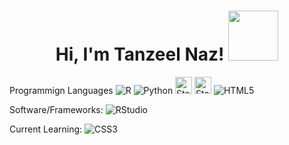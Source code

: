 <h1 align="center">Hi, I'm Tanzeel Naz! <img src="https://media.giphy.com/media/xCT2kVLlzFb39tdADi/giphy.gif?cid=790b7611xaetynxovllnco2u7v7a0099vz2l9z1716vv55nt&ep=v1_stickers_search&rid=giphy.gif&ct=s" width='80'/></h1>



<!-- Coding & Software Badges -->
Programmign Languages
![R](https://img.shields.io/badge/r-%23276DC3.svg?style=for-the-badge&logo=r&logoColor=white)
![Python](https://img.shields.io/badge/python-3670A0?style=for-the-badge&logo=python&logoColor=ffdd54)
<img alt="Static Badge" src="https://img.shields.io/badge/MATLAB-orange" height='27'>
<img alt="Static Badge" src="https://img.shields.io/badge/SQL-grey" height='27'>
![HTML5](https://img.shields.io/badge/html5-%23E34F26.svg?style=for-the-badge&logo=html5&logoColor=white)

Software/Frameworks:
![RStudio](https://img.shields.io/badge/RStudio-4285F4?style=for-the-badge&logo=rstudio&logoColor=white)

Current Learning:
![CSS3](https://img.shields.io/badge/css3-%231572B6.svg?style=for-the-badge&logo=css3&logoColor=white)


